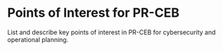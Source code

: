 # Points of Interest for PR-CEB

List and describe key points of interest in PR-CEB for cybersecurity and operational planning.

